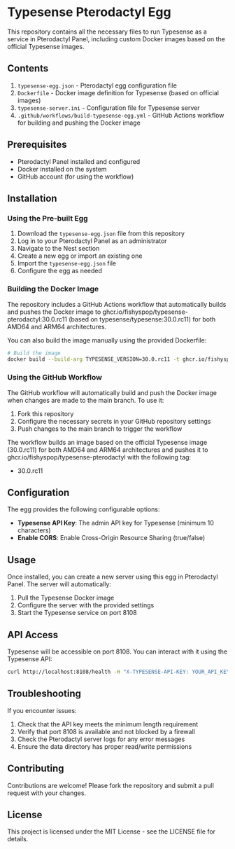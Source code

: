 # Typesense Pterodactyl Egg

This repository contains all the necessary files to run Typesense as a service in Pterodactyl Panel, including custom Docker images based on the official Typesense images.

## Contents

1. `typesense-egg.json` - Pterodactyl egg configuration file
2. `Dockerfile` - Docker image definition for Typesense (based on official images)
3. `typesense-server.ini` - Configuration file for Typesense server
4. `.github/workflows/build-typesense-egg.yml` - GitHub Actions workflow for building and pushing the Docker image

## Prerequisites

- Pterodactyl Panel installed and configured
- Docker installed on the system
- GitHub account (for using the workflow)

## Installation

### Using the Pre-built Egg

1. Download the `typesense-egg.json` file from this repository
2. Log in to your Pterodactyl Panel as an administrator
3. Navigate to the Nest section
4. Create a new egg or import an existing one
5. Import the `typesense-egg.json` file
6. Configure the egg as needed

### Building the Docker Image

The repository includes a GitHub Actions workflow that automatically builds and pushes the Docker image to ghcr.io/fishyspop/typesense-pterodactyl:30.0.rc11 (based on typesense/typesense:30.0.rc11) for both AMD64 and ARM64 architectures.

You can also build the image manually using the provided Dockerfile:

```bash
# Build the image
docker build --build-arg TYPESENSE_VERSION=30.0.rc11 -t ghcr.io/fishyspop/typesense-pterodactyl:30.0.rc11 .
```

### Using the GitHub Workflow

The GitHub workflow will automatically build and push the Docker image when changes are made to the main branch. To use it:

1. Fork this repository
2. Configure the necessary secrets in your GitHub repository settings
3. Push changes to the main branch to trigger the workflow

The workflow builds an image based on the official Typesense image (30.0.rc11) for both AMD64 and ARM64 architectures and pushes it to ghcr.io/fishyspop/typesense-pterodactyl with the following tag:
- 30.0.rc11

## Configuration

The egg provides the following configurable options:

- **Typesense API Key**: The admin API key for Typesense (minimum 10 characters)
- **Enable CORS**: Enable Cross-Origin Resource Sharing (true/false)

## Usage

Once installed, you can create a new server using this egg in Pterodactyl Panel. The server will automatically:

1. Pull the Typesense Docker image
2. Configure the server with the provided settings
3. Start the Typesense service on port 8108

## API Access

Typesense will be accessible on port 8108. You can interact with it using the Typesense API:

```bash
curl http://localhost:8108/health -H "X-TYPESENSE-API-KEY: YOUR_API_KEY"
```

## Troubleshooting

If you encounter issues:

1. Check that the API key meets the minimum length requirement
2. Verify that port 8108 is available and not blocked by a firewall
3. Check the Pterodactyl server logs for any error messages
4. Ensure the data directory has proper read/write permissions

## Contributing

Contributions are welcome! Please fork the repository and submit a pull request with your changes.

## License

This project is licensed under the MIT License - see the LICENSE file for details.
